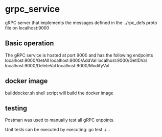 # grpc_service

gRPC server that implements the messages defined in the ../rpc_defs proto file on localhost:9000

## Basic operation
The gRPC service is hosted at port 9000 and has the following endpoints
   localhost:9000/GetAll
   localhost:9000/AddVal
   localhost:9000/GetIDVal
   localhost:9000/DeleteVal
   localhost:9000/ModifyVal   

## docker image
builddocker.sh shell script will build the docker image

## testing
Postman was used to manually test all gRPC enpoints. 

Unit tests can be executed by executing: go test ./...
